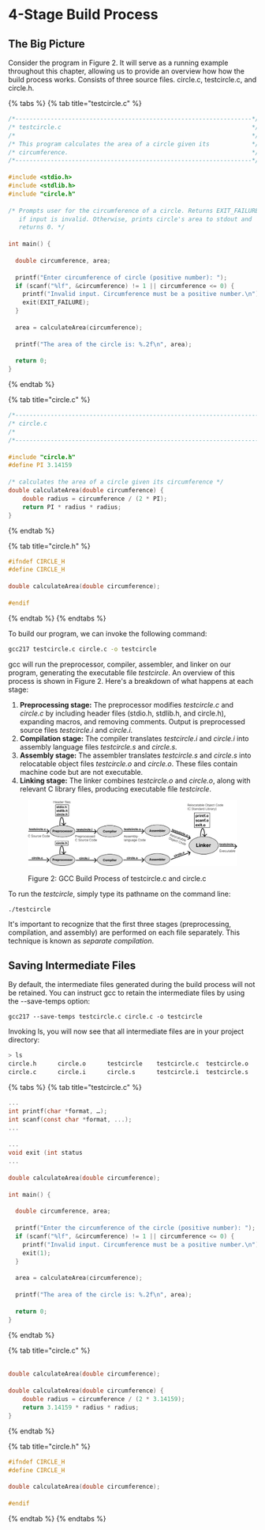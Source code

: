# 4-Stage Build Process



## The Big Picture

Consider the program in Figure 2. It will serve as a running example throughout this chapter, allowing us to provide an overview how how the build process works. Consists of three source files. circle.c, testcircle.c, and circle.h.&#x20;

{% tabs %}
{% tab title="testcircle.c" %}
```c
/*-------------------------------------------------------------------*/
/* testcircle.c                                                      */
/*                                                                   */
/* This program calculates the area of a circle given its            */
/* circumference.                                                    */ 
/*-------------------------------------------------------------------*/
 
#include <stdio.h>
#include <stdlib.h> 
#include "circle.h" 

/* Prompts user for the circumference of a circle. Returns EXIT_FAILURE 
   if input is invalid. Otherwise, prints circle's area to stdout and 
   returns 0. */  
   
int main() {

  double circumference, area; 

  printf("Enter circumference of circle (positive number): ");
  if (scanf("%lf", &circumference) != 1 || circumference <= 0) {
    printf("Invalid input. Circumference must be a positive number.\n");
    exit(EXIT_FAILURE);
  }

  area = calculateArea(circumference);

  printf("The area of the circle is: %.2f\n", area);

  return 0;
}

```
{% endtab %}

{% tab title="circle.c" %}
```c
/*----------------------------------------------------------------------------*/
/* circle.c                                                                   */
/*                                                                            */ 
/*----------------------------------------------------------------------------*/

#include "circle.h"
#define PI 3.14159

/* calculates the area of a circle given its circumference */
double calculateArea(double circumference) {
    double radius = circumference / (2 * PI);
    return PI * radius * radius;
}

```
{% endtab %}

{% tab title="circle.h" %}
```c
#ifndef CIRCLE_H
#define CIRCLE_H

double calculateArea(double circumference);

#endif
```
{% endtab %}
{% endtabs %}

To build our program, we can invoke the following command:

```bash
gcc217 testcircle.c circle.c -o testcircle
```

gcc will run the preprocessor, compiler, assembler, and linker on our program, generating the executable file _testcircle_. An overview of this process is shown in Figure 2. Here's a breakdown of what happens at each stage:

1. **Preprocessing stage:** The preprocessor modifies _testcircle.c_ and _circle.c_ by including header files (stdio.h, stdlib.h, and circle.h), expanding macros, and removing comments. Output is preprocessed source files _testcircle.i_ and _circle.i_. &#x20;
2. **Compilation stage:** The compiler translates _testcircle.i_ and _circle.i_ into assembly language files _testcircle.s_ and _circle.s._&#x20;
3. **Assembly stage:** The assembler translates _testcircle.s_ and _circle.s_ into relocatable object files _testcircle.o_ and _circle.o_. These files contain machine code but are not executable.&#x20;
4. **Linking stage:** The linker combines _testcircle.o_ and _circle.o_, along with relevant C library files, producing executable file _testcircle_.&#x20;

<figure><img src="../../.gitbook/assets/Group 63.png" alt=""><figcaption><p>Figure 2: GCC Build Process of testcircle.c and circle.c</p></figcaption></figure>

To run the _testcircle_, simply type its pathname on the command line:

```
./testcircle
```

It's important to recognize that the first three stages (preprocessing, compilation, and assembly) are performed on each file separately. This technique is known as _separate compilation_.&#x20;

## Saving Intermediate Files

By default, the intermediate files generated during the build process will not be retained. You can instruct gcc to retain the intermediate files by using the --save-temps option:

```
gcc217 --save-temps testcircle.c circle.c -o testcircle
```

Invoking ls, you will now see that all intermediate files are in your project directory:

```bash
> ls
circle.h      circle.o      testcircle    testcircle.c  testcircle.o
circle.c      circle.i      circle.s      testcircle.i  testcircle.s 
```





&#x20;

{% tabs %}
{% tab title="testcircle.c" %}
```c
...
int printf(char *format, …);
int scanf(const char *format, ...);
...

...
void exit (int status
...

double calculateArea(double circumference);

int main() {

  double circumference, area;

  printf("Enter the circumference of the circle (positive number): ");
  if (scanf("%lf", &circumference) != 1 || circumference <= 0) { 
    printf("Invalid input. Circumference must be a positive number.\n");
    exit(1);
  }

  area = calculateArea(circumference);

  printf("The area of the circle is: %.2f\n", area);

  return 0;
}

```
{% endtab %}

{% tab title="circle.c" %}
```c

double calculateArea(double circumference);

double calculateArea(double circumference) {
    double radius = circumference / (2 * 3.14159);
    return 3.14159 * radius * radius;
}

```
{% endtab %}

{% tab title="circle.h" %}
```c
#ifndef CIRCLE_H
#define CIRCLE_H

double calculateArea(double circumference);

#endif
```
{% endtab %}
{% endtabs %}
